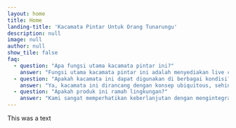 ```yaml
---
layout: home
title: Home
landing-title: 'Kacamata Pintar Untuk Orang Tunarungu'
description: null
image: null
author: null
show_tile: false
faq:
  - question: "Apa fungsi utama kacamata pintar ini?"
    answer: "Fungsi utama kacamata pintar ini adalah menyediakan live caption secara real-time untuk membantu pengguna yang memiliki gangguan pendengaran memahami percakapan di sekitarnya."
  - question: "Apakah kacamata ini dapat digunakan di berbagai kondisi?"
    answer: "Ya, kacamata ini dirancang dengan konsep ubiquitous, sehingga dapat digunakan di mana saja dan kapan saja. Sistemnya juga dilengkapi dengan kesadaran konteks untuk menyesuaikan layanan berdasarkan lingkungan dan kebutuhan pengguna."
  - question: "Apakah produk ini ramah lingkungan?"
    answer: "Kami sangat memperhatikan keberlanjutan dengan mengintegrasikan efisiensi energi dalam desain perangkat serta menggunakan bahan yang dapat didaur ulang"
---
```


This was a text